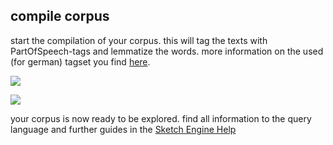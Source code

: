 ## compile corpus
start the compilation of your corpus. this will tag the texts with PartOfSpeech-tags and lemmatize the words. more information on the used (for german) tagset you find [here][1].

![][image-1]

![][image-2]

your corpus is now ready to be explored. find all information to the query language and further guides in the [Sketch Engine Help][2] 

[1]:	https://www.sketchengine.eu/German-rftagger-part-of-speech-tagset/
[2]:	https://www.sketchengine.eu/German-rftagger-part-of-speech-tagset/

[image-1]:	https://ada-sub.dh-index.org/school/pr/2023-04-15/ses_wrapup/src/mdb-01-009.png
[image-2]:	https://ada-sub.dh-index.org/school/pr/2023-04-15/ses_wrapup/src/mdb-01-010.png
